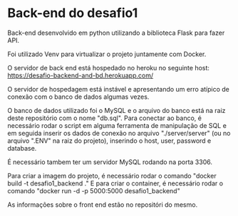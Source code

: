 # Back-end do desafio1

Back-end desenvolvido em python utilizando a biblioteca Flask para fazer API.

Foi utilizado Venv para virtualizar o projeto juntamente com Docker.

O servidor de back end está hospedado no heroku no seguinte host: https://desafio-backend-and-bd.herokuapp.com/

O servidor de hospedagem está instável e apresentando um erro atípico de conexão com o banco de dados algumas vezes.

O banco de dados utilizado foi o MySQL e o arquivo do banco está na raiz deste repositório com o nome "db.sql".
Para conectar ao banco, é necessário rodar o script em alguma ferramenta de manipulação de SQL e em seguida inserir os dados de conexão no arquivo "./server/server" (ou no arquivo ".ENV" na raiz do projeto), inserindo o host, user, password e database.

É necessário tambem ter um servidor MySQL rodando na porta 3306.

Para criar a imagem do projeto, é necessário rodar o comando "docker build -t desafio1_backend ."
E para criar o container, é necessário rodar o comando "docker run -d -p 5000:5000 desafio1_backend"

As informações sobre o front end estão no repositóri do mesmo.
